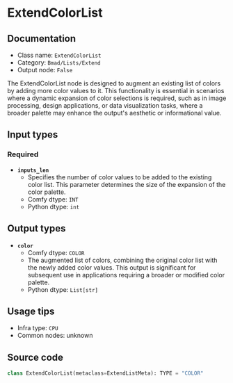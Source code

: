 # ExtendColorList
## Documentation
- Class name: `ExtendColorList`
- Category: `Bmad/Lists/Extend`
- Output node: `False`

The ExtendColorList node is designed to augment an existing list of colors by adding more color values to it. This functionality is essential in scenarios where a dynamic expansion of color selections is required, such as in image processing, design applications, or data visualization tasks, where a broader palette may enhance the output's aesthetic or informational value.
## Input types
### Required
- **`inputs_len`**
    - Specifies the number of color values to be added to the existing color list. This parameter determines the size of the expansion of the color palette.
    - Comfy dtype: `INT`
    - Python dtype: `int`
## Output types
- **`color`**
    - Comfy dtype: `COLOR`
    - The augmented list of colors, combining the original color list with the newly added color values. This output is significant for subsequent use in applications requiring a broader or modified color palette.
    - Python dtype: `List[str]`
## Usage tips
- Infra type: `CPU`
- Common nodes: unknown


## Source code
```python
class ExtendColorList(metaclass=ExtendListMeta): TYPE = "COLOR"

```
